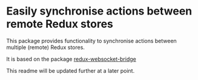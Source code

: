 # Easily synchronise actions between remote Redux stores

This package provides functionality to synchronise actions between multiple (remote) Redux stores.

It is based on the package [redux-websocket-bridge](https://github.com/compulim/redux-websocket-bridge)

This readme will be updated further at a later point.
